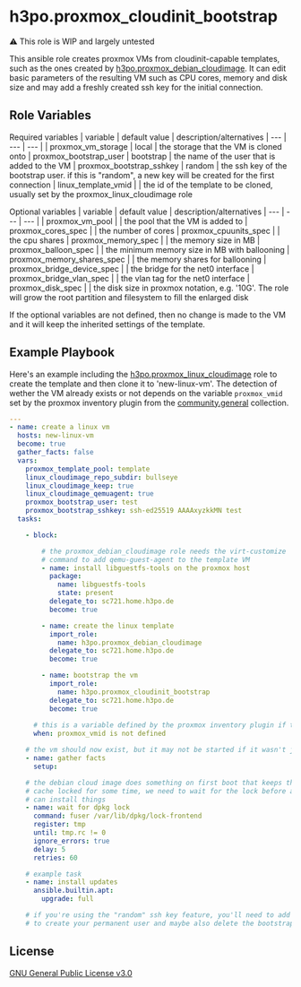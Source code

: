 h3po.proxmox_cloudinit_bootstrap
=========

:warning: This role is WIP and largely untested

This ansible role creates proxmox VMs from cloudinit-capable templates, such as the ones created by [h3po.proxmox_debian_cloudimage](https://github.com/h3po/ansible-role-proxmox-debian-cloudimage/).
It can edit basic parameters of the resulting VM such as CPU cores, memory and disk size and may add a freshly created ssh key for the initial connection.

Role Variables
--------------

Required variables
| variable | default value | description/alternatives
| --- | --- | --- |
| proxmox_vm_storage | local | the storage that the VM is cloned onto
| proxmox_bootstrap_user | bootstrap | the name of the user that is added to the VM
| proxmox_bootstrap_sshkey | random | the ssh key of the bootstrap user. if this is "random", a new key will be created for the first connection
| linux_template_vmid | | the id of the template to be cloned, usually set by the proxmox_linux_cloudimage role

Optional variables
| variable | default value | description/alternatives
| --- | --- | --- |
| proxmox_vm_pool | | the pool that the VM is added to
| proxmox_cores_spec | | the number of cores
| proxmox_cpuunits_spec | | the cpu shares
| proxmox_memory_spec | | the memory size in MB
| proxmox_balloon_spec | | the minimum memory size in MB with ballooning
| proxmox_memory_shares_spec | | the memory shares for ballooning
| proxmox_bridge_device_spec | | the bridge for the net0 interface
| proxmox_bridge_vlan_spec | | the vlan tag for the net0 interface
| proxmox_disk_spec | | the disk size in proxmox notation, e.g. '10G'. The role will grow the root partition and filesystem to fill the enlarged disk

If the optional variables are not defined, then no change is made to the VM and it will keep the inherited settings of the template.

Example Playbook
----------------

Here's an example including the [h3po.proxmox_linux_cloudimage](https://github.com/h3po/ansible-role-proxmox-linux-cloudimage/) role to create the template and then clone it to 'new-linux-vm'. The detection of wether the VM already exists or not depends on the variable `proxmox_vmid` set by the proxmox inventory plugin from the [community.general](https://github.com/ansible-collections/community.general) collection.

```yaml
---
- name: create a linux vm
  hosts: new-linux-vm
  become: true
  gather_facts: false
  vars:
    proxmox_template_pool: template
    linux_cloudimage_repo_subdir: bullseye
    linux_cloudimage_keep: true
    linux_cloudimage_qemuagent: true
    proxmox_bootstrap_user: test
    proxmox_bootstrap_sshkey: ssh-ed25519 AAAAxyzkkMN test
  tasks:

    - block:

        # the proxmox_debian_cloudimage role needs the virt-customize
        # command to add qemu-guest-agent to the template VM
        - name: install libguestfs-tools on the proxmox host
          package:
            name: libguestfs-tools
            state: present
          delegate_to: sc721.home.h3po.de
          become: true

        - name: create the linux template
          import_role:
            name: h3po.proxmox_debian_cloudimage
          delegate_to: sc721.home.h3po.de
          become: true

        - name: bootstrap the vm
          import_role:
            name: h3po.proxmox_cloudinit_bootstrap
          delegate_to: sc721.home.h3po.de
          become: true
      
      # this is a variable defined by the proxmox inventory plugin if the vm exists
      when: proxmox_vmid is not defined

    # the vm should now exist, but it may not be started if it wasn't just created
    - name: gather facts
      setup:

    # the debian cloud image does something on first boot that keeps the dpkg
    # cache locked for some time, we need to wait for the lock before ansible
    # can install things
    - name: wait for dpkg lock
      command: fuser /var/lib/dpkg/lock-frontend
      register: tmp
      until: tmp.rc != 0
      ignore_errors: true
      delay: 5
      retries: 60

    # example task
    - name: install updates
      ansible.builtin.apt:
        upgrade: full

    # if you're using the "random" ssh key feature, you'll need to add tasks here
    # to create your permanent user and maybe also delete the bootstrap user
```

License
-------

[GNU General Public License v3.0](LICENSE)
